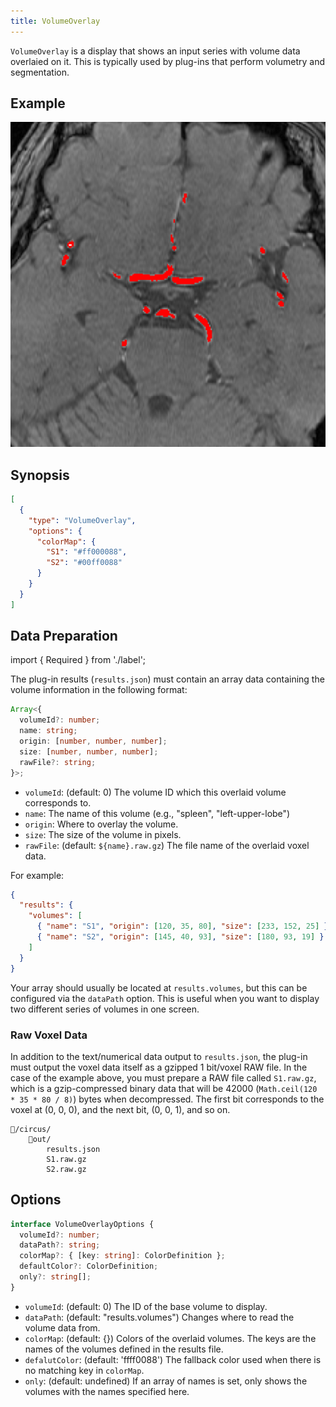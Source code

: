 ```yaml
---
title: VolumeOverlay
---
```


`VolumeOverlay` is a display that shows an input series with volume data overlaied on it. This is typically used by plug-ins that perform volumetry and segmentation.

## Example

![VolumeOverlay example](./volume-overlay.png)

## Synopsis

```json title=displayStrategy
[
  {
    "type": "VolumeOverlay",
    "options": {
      "colorMap": {
        "S1": "#ff000088",
        "S2": "#00ff0088"
      }
    }
  }
]
```

## Data Preparation

import { Required } from './label';

The plug-in results (`results.json`) must contain an array data containing the volume information in the following format:

```ts
Array<{
  volumeId?: number;
  name: string;
  origin: [number, number, number];
  size: [number, number, number];
  rawFile?: string;
}>;
```

- `volumeId`: (default: 0) The volume ID which this overlaid volume corresponds to.
- `name`: <Required /> The name of this volume (e.g., "spleen", "left-upper-lobe")
- `origin`: <Required /> Where to overlay the volume.
- `size`: <Required /> The size of the volume in pixels.
- `rawFile`: (default: `${name}.raw.gz`) The file name of the overlaid voxel data.

For example:

```json
{
  "results": {
    "volumes": [
      { "name": "S1", "origin": [120, 35, 80], "size": [233, 152, 25] },
      { "name": "S2", "origin": [145, 40, 93], "size": [180, 93, 19] }
    ]
  }
}
```

Your array should usually be located at `results.volumes`, but this can be configured via the `dataPath` option. This is useful when you want to display two different series of volumes in one screen.

### Raw Voxel Data

In addition to the text/numerical data output to `results.json`, the plug-in must output the voxel data itself as a gzipped 1 bit/voxel RAW file. In the case of the example above, you must prepare a RAW file called `S1.raw.gz`, which is a gzip-compressed binary data that will be 42000 (`Math.ceil(120 * 35 * 80 / 8)`) bytes when decompressed. The first bit corresponds to the voxel at (0, 0, 0), and the next bit, (0, 0, 1), and so on.

```
📂/circus/
    📂out/
        results.json
        S1.raw.gz
        S2.raw.gz
```

## Options

```ts
interface VolumeOverlayOptions {
  volumeId?: number;
  dataPath?: string;
  colorMap?: { [key: string]: ColorDefinition };
  defaultColor?: ColorDefinition;
  only?: string[];
}
```

- `volumeId`: (default: 0) The ID of the base volume to display.
- `dataPath`: (default: "results.volumes") Changes where to read the volume data from.
- `colorMap`: (default: {}) Colors of the overlaid volumes. The keys are the names of the volumes defined in the results file.
- `defalutColor`: (default: 'ffff0088') The fallback color used when there is no matching key in `colorMap`.
- `only`: (default: undefined) If an array of names is set, only shows the volumes with the names specified here.
